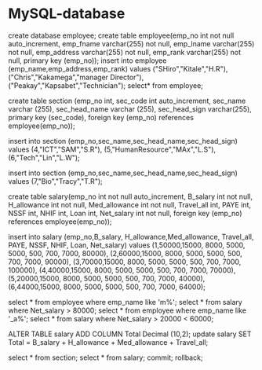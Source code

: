 # MySQL-database

create database employee;
create table employee(emp_no int not null auto_increment, emp_fname varchar(255)  not null, emp_lname varchar(255)  not null, emp_address varchar(255)  not null, emp_rank varchar(255)  not null, primary key (emp_no));
insert into  employee (emp_name,emp_address,emp_rank) values ("SHiro","Kitale","H.R"),  ("Chris","Kakamega","manager Director"),  ("Peakay","Kapsabet","Technician");
select* from employee;

create table section (emp_no int, sec_code int auto_increment, sec_name varchar (255), sec_head_name varchar (255), sec_head_sign varchar(255), primary key (sec_code), foreign key (emp_no) references employee(emp_no)); 

insert into  section (emp_no,sec_name,sec_head_name,sec_head_sign) values (4,"ICT","SAM","S.R"),  (5,"HumanResource","MAx","L.S"),  (6,"Tech","Lin","L.W");

insert into  section (emp_no,sec_name,sec_head_name,sec_head_sign) values (7,"Bio","Tracy","T.R");


create table salary(emp_no int not null auto_increment, B_salary int not null, H_allowance int not null, Med_allowance int not null, Travel_all int, PAYE int, NSSF int, NHIF int, Loan int, Net_salary int not null,  foreign key (emp_no) references employee(emp_no));

insert into  salary (emp_no,B_salary, H_allowance,Med_allowance, Travel_all, PAYE, NSSF, NHIF, Loan, Net_salary) values (1,50000,15000, 8000, 5000, 5000,  500, 700, 7000, 80000),
        (2,60000,15000, 8000, 5000, 5000, 500,  700, 7000, 90000),
         (3,70000,15000, 8000, 5000, 5000, 500,  700, 7000, 100000),
          (4,40000,15000, 8000, 5000, 5000, 500, 700, 7000, 70000),
           (5,20000,15000, 8000, 5000, 5000, 500,  700, 7000, 40000),
            (6,44000,15000, 8000, 5000, 5000, 500,  700, 7000, 64000);


select * from employee where emp_name like 'm%';
select * from salary where Net_salary > 80000;
select * from employee where emp_name like '_a%';
select * from salary where Net_salary > 20000 < 60000;

ALTER TABLE salary ADD COLUMN Total Decimal (10,2);
update salary
SET Total = B_salary + H_allowance + Med_allowance + Travel_all;




select * from section;
select * from salary;
commit;
rollback;
